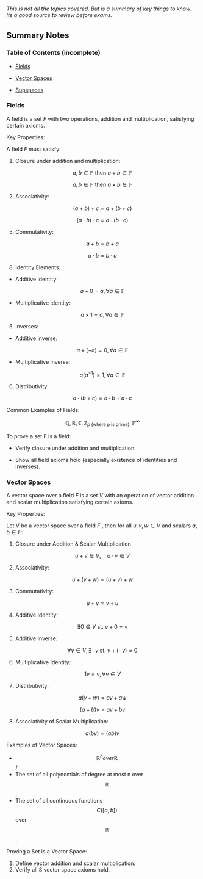 ###### This is not all the topics covered. But is a summary of key things to know. Its a good source to review before exams.

## Summary Notes

### Table of Contents (incomplete)

- [Fields](#fields)

- [Vector Spaces](#vector-spaces)

- [Supspaces](#subspaces)

### Fields

A field is a set $F$ with two operations, addition and multiplication, satisfying certain axioms.

Key Properties:

A field $F$ must satisfy:

1. Closure under addition and multiplication:

$$
a,b \in \mathbb{F} \text{ then } a+b\in \mathbb{F}
$$

$$
a,b \in \mathbb{F} \text{ then } a \times b\in \mathbb{F}
$$

2. Associativity:

$$(a + b) + c = a + (b + c) $$

$$(a \cdot b) \cdot c = a \cdot (b \cdot c)$$

5. Commutativity:

$$a + b = b + a $$

$$ a \cdot b = b \cdot a$$

8. Identity Elements:

- Additive identity:
  
$$a + 0 = a, \forall a \in \mathbb{F}$$

- Multiplicative identity:

$$a \times 1 = a, \forall a \in \mathbb{F}$$

5. Inverses:

- Additive inverse:

$$a + (-a) = 0, \forall a \in \mathbb{F}$$

- Multiplicative inverse:

$$a (a^{-1}) = 1, \forall a \in \mathbb{F}$$

6. Distributivity:

$$a\cdot (b + c) = a \cdot b + a \cdot c$$

Common Examples of Fields: 

$$\mathbb{Q}, \mathbb{R}, \mathbb{C}, \mathbb{Z}_{p \text{ (where p is prime)}}, \mathbb{F}^\infty$$

To prove a set F is a field:

- Verify closure under addition and multiplication.

- Show all field axioms hold (especially existence of identities and inverses).

### Vector Spaces

A vector space over a field  $F$  is a set  $V$  with an operation of vector addition and scalar multiplication satisfying certain axioms.

Key Properties:

Let  V  be a vector space over a field  $F$ , then for all  $u, v, w \in V$  and scalars  $a, b \in F$:

1. Closure under Addition & Scalar Multiplication

$$u + v \in V, \quad a \cdot v \in V$$

2. Associativity:  

$$u + (v + w) = (u + v) + w$$

3. Commutativity:  

$$u + v = v + u$$

4. Additive Identity: 

$$\exists 0 \in V  \text{ st. }  v + 0 = v$$

5. Additive Inverse: 

$$\forall  v \in V , \exists -v \text{ st. } v + (-v) = 0$$

6. Multiplicative Identity:  

$$1v = v, \forall v \in V$$

7. Distributivity:  

$$a(v + w) = av + aw$$

$$(a + b)v = av + bv$$

8. Associativity of Scalar Multiplication:  

$$a(bv) = (ab)v$$

Examples of Vector Spaces:

- $$\mathbb{R}^n  over  \mathbb{R}$$/
- The set of all polynomials of degree at most  n  over  $$\mathbb{R}$$.
- The set of all continuous functions  $$C([a, b])$$  over  $$\mathbb{R}$$.

Proving a Set is a Vector Space:

1. Define vector addition and scalar multiplication.
2. Verify all 8 vector space axioms hold.
